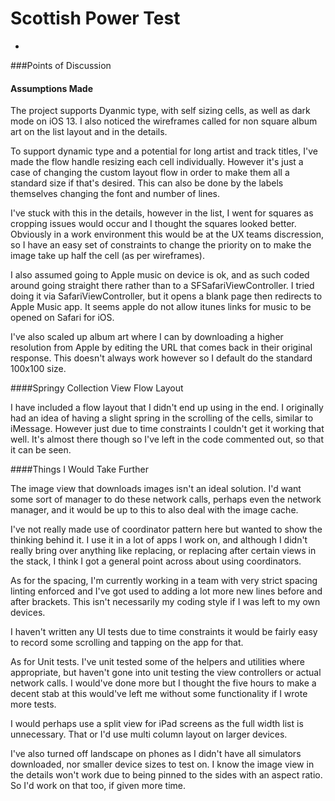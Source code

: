 # Scottish Power Test
-

###Points of Discussion

#### Assumptions Made

The project supports Dyanmic type, with self sizing cells, as well as dark mode on iOS 13. I also noticed the wireframes called for non square album art on the list layout and in the details. 

To support dynamic type and a potential for long artist and track titles, I've made the flow handle resizing each cell individually. However it's just a case of changing the custom layout flow in order to make them all a standard size if that's desired. This can also be done by the labels themselves changing the font and number of lines.

I've stuck with this in the details, however in the list, I went for squares as cropping issues would occur and I thought the squares looked better. Obviously in a work environment this would be at the UX teams discression, so I have an easy set of constraints to change the priority on to make the image take up half the cell (as per wireframes).

I also assumed going to Apple music on device is ok, and as such coded around going straight there rather than to a SFSafariViewController. I tried doing it via SafariViewController, but it opens a blank page then redirects to Apple Music app. It seems apple do not allow itunes links for music to be opened on Safari for iOS. 

I've also scaled up album art where I can by downloading a higher resolution from Apple by editing the URL that comes back in their original response. This doesn't always work however so I default do the standard 100x100 size.

####Springy Collection View Flow Layout

I have included a flow layout that I didn't end up using in the end. I originally had an idea of having a slight spring in the scrolling of the cells, similar to iMessage. However just due to time constraints I couldn't get it working that well. It's almost there though so I've left in the code commented out, so that it can be seen.

####Things I Would Take Further

The image view that downloads images isn't an ideal solution. I'd want some sort of manager to do these network calls, perhaps even the network manager, and it would be up to this to also deal with the image cache. 

I've not really made use of coordinator pattern here but wanted to show the thinking behind it. I use it in a lot of apps I work on, and although I didn't really bring over anything like replacing, or replacing after certain views in the stack, I think I got a general point across about using coordinators.

As for the spacing, I'm currently working in a team with very strict spacing linting enforced and I've got used to adding a lot more new lines before and after brackets. This isn't necessarily my coding style if I was left to my own devices.

I haven't written any UI tests due to time constraints it would be fairly easy to record some scrolling and tapping on the app for that. 

As for Unit tests. I've unit tested some of the helpers and utilities where appropriate, but haven't gone into unit testing the view controllers or actual network calls. I would've done more but I thought the five hours to make a decent stab at this would've left me without some functionality if I wrote more tests. 

I would perhaps use a split view for iPad screens as the full width list is unnecessary. That or I'd use multi column layout on larger devices.

I've also turned off landscape on phones as I didn't have all simulators downloaded, nor smaller device sizes to test on. I know the image view in the details won't work due to being pinned to the sides with an aspect ratio. So I'd work on that too, if given more time. 